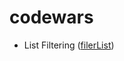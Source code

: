 # codewars

- List Filtering ([filerList](https://github.com/fhasnur/codewars/blob/main/filterList.js))
